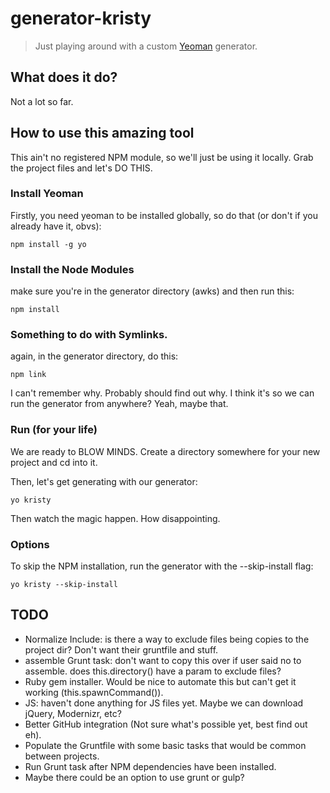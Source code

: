 # generator-kristy

> Just playing around with a custom [Yeoman](http://yeoman.io) generator.

## What does it do?

Not a lot so far.

## How to use this amazing tool

This ain't no registered NPM module, so we'll just be using it locally. Grab the project files and let's DO THIS.

### Install Yeoman
Firstly, you need yeoman to be installed globally, so do that (or don't if you already have it, obvs):

`npm install -g yo`

### Install the Node Modules

make sure you're in the generator directory (awks) and then run this:

`npm install`

### Something to do with Symlinks.

again, in the generator directory, do this:

`npm link`

I can't remember why. Probably should find out why. I think it's so we can run the generator from anywhere? Yeah, maybe that.

### Run (for your life)

We are ready to BLOW MINDS. Create a directory somewhere for your new project and cd into it.

Then, let's get generating with our generator:

`yo kristy`

Then watch the magic happen. How disappointing.

### Options

To skip the NPM installation, run the generator with the --skip-install flag:

`yo kristy --skip-install`

## TODO

- Normalize Include: is there a way to exclude files being copies to the project dir? Don't want their gruntfile and stuff.
- assemble Grunt task: don't want to copy this over if user said no to assemble. does this.directory() have a param to exclude files?
- Ruby gem installer. Would be nice to automate this but can't get it working (this.spawnCommand()).
- JS: haven't done anything for JS files yet. Maybe we can download jQuery, Modernizr, etc?
- Better GitHub integration (Not sure what's possible yet, best find out eh).
- Populate the Gruntfile with some basic tasks that would be common between projects.
- Run Grunt task after NPM dependencies have been installed.
- Maybe there could be an option to use grunt or gulp?